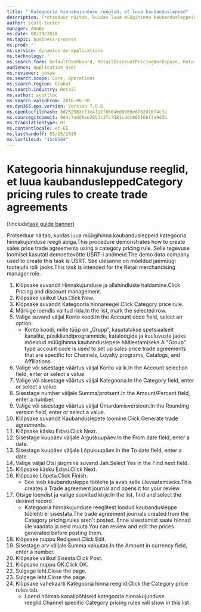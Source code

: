 ```yaml
---
title: " Kategooria hinnakujunduse reeglid, et luua kaubanduslepped"
description: Protseduur näitab, kuidas luua müügihinna kaubandusleppeid kategooria hinnakujunduse reegli abiga.
author: scott-tucker
manager: AnnBe
ms.date: 08/29/2018
ms.topic: business-process
ms.prod: ''
ms.service: dynamics-ax-applications
ms.technology: ''
ms.search.form: DefaultDashboard, RetailDiscountPricingWorkspace, RetailPricingDiscountCategoryPriceRule, RetailCategoryPriceRule, EcoResCategorySingleLookup, RetailCategoryPriceWizard, PriceDiscAdm, PriceDiscAdmTable
audience: Application User
ms.reviewer: josaw
ms.search.scope: Core, Operations
ms.search.region: Global
ms.search.industry: Retail
ms.author: scotttuc
ms.search.validFrom: 2016-06-30
ms.dyn365.ops.version: Version 7.0.0
ms.openlocfilehash: 8d252982cf1e4fa2f06646d0909e6f82d16f4cfc
ms.sourcegitcommit: 9d4c7edd0ae2053c37c7d81cdd180b16bf3a9d3b
ms.translationtype: HT
ms.contentlocale: et-EE
ms.lasthandoff: 05/15/2019
ms.locfileid: "1548504"
---
```

# <a name="category-pricing-rules-to-create-trade-agreements"></a><span data-ttu-id="ce179-103"> Kategooria hinnakujunduse reeglid, et luua kaubanduslepped</span><span class="sxs-lookup"><span data-stu-id="ce179-103">Category pricing rules to create trade agreements</span></span>

[!include[task guide banner](../includes/task-guide-banner.md)]

<span data-ttu-id="ce179-104">Protseduur näitab, kuidas luua müügihinna kaubandusleppeid kategooria hinnakujunduse reegli abiga.</span><span class="sxs-lookup"><span data-stu-id="ce179-104">This procedure demonstrates how to create sales price trade agreements using a category pricing rule.</span></span> <span data-ttu-id="ce179-105">Selle tegevuse loomisel kasutati demoettevõtte USRT-i andmeid.</span><span class="sxs-lookup"><span data-stu-id="ce179-105">The demo data company used to create this task is USRT.</span></span> <span data-ttu-id="ce179-106">See ülesanne on mõeldud jaemüügi tootejuhi rolli jaoks.</span><span class="sxs-lookup"><span data-stu-id="ce179-106">This task is intended for the Retail merchandising manager role.</span></span>

1. <span data-ttu-id="ce179-107">Klõpsake suvandit Hinnakujunduse ja allahindluste haldamine.</span><span class="sxs-lookup"><span data-stu-id="ce179-107">Click Pricing and discount management.</span></span>
2. <span data-ttu-id="ce179-108">Klõpsake valikut Uus.</span><span class="sxs-lookup"><span data-stu-id="ce179-108">Click New.</span></span>
3. <span data-ttu-id="ce179-109">Klõpsake suvandit Kategooria hinnareegel.</span><span class="sxs-lookup"><span data-stu-id="ce179-109">Click Category price rule.</span></span>
4. <span data-ttu-id="ce179-110">Märkige loendis valitud rida.</span><span class="sxs-lookup"><span data-stu-id="ce179-110">In the list, mark the selected row.</span></span>
5. <span data-ttu-id="ce179-111">Valige suvand väljal Konto kood.</span><span class="sxs-lookup"><span data-stu-id="ce179-111">In the Account code field, select an option.</span></span>
    * <span data-ttu-id="ce179-112">Konto koodi, mille tüüp on „Grupp”, kasutatakse spetsiaalselt kanalite, püsikliendiprogrammide, kataloogide ja kuuluvuste jaoks mõeldud müügihinna kaubanduslepete häälestamiseks.</span><span class="sxs-lookup"><span data-stu-id="ce179-112">A "Group" type account code is used to set up sales price trade agreements that are specific for Channels, Loyalty programs, Catalogs, and Affiliations.</span></span>  
6. <span data-ttu-id="ce179-113">Valige või sisestage väärtus väljal Konto valik.</span><span class="sxs-lookup"><span data-stu-id="ce179-113">In the Account selection field, enter or select a value.</span></span>
7. <span data-ttu-id="ce179-114">Valige või sisestage väärtus väljal Kategooria.</span><span class="sxs-lookup"><span data-stu-id="ce179-114">In the Category field, enter or select a value.</span></span>
8. <span data-ttu-id="ce179-115">Sisestage number väljale Summa/protsent.</span><span class="sxs-lookup"><span data-stu-id="ce179-115">In the Amount/Percent field, enter a number.</span></span>
9. <span data-ttu-id="ce179-116">Valige või sisestage väärtus väljal Ümardamisversioon.</span><span class="sxs-lookup"><span data-stu-id="ce179-116">In the Rounding version field, enter or select a value.</span></span>
10. <span data-ttu-id="ce179-117">Klõpsake suvandit Kaubanduslepete loomine.</span><span class="sxs-lookup"><span data-stu-id="ce179-117">Click Generate trade agreements.</span></span>
11. <span data-ttu-id="ce179-118">Klõpsake käsku Edasi.</span><span class="sxs-lookup"><span data-stu-id="ce179-118">Click Next.</span></span>
12. <span data-ttu-id="ce179-119">Sisestage kuupäev väljale Alguskuupäev.</span><span class="sxs-lookup"><span data-stu-id="ce179-119">In the From date field, enter a date.</span></span>
13. <span data-ttu-id="ce179-120">Sisestage kuupäev väljale Lõpukuupäev.</span><span class="sxs-lookup"><span data-stu-id="ce179-120">In the To date field, enter a date.</span></span>
14. <span data-ttu-id="ce179-121">Valige väljal Otsi järgmine suvand Jah.</span><span class="sxs-lookup"><span data-stu-id="ce179-121">Select Yes in the Find next field.</span></span>
15. <span data-ttu-id="ce179-122">Klõpsake käsku Edasi.</span><span class="sxs-lookup"><span data-stu-id="ce179-122">Click Next.</span></span>
16. <span data-ttu-id="ce179-123">Klõpsake Lõpeta.</span><span class="sxs-lookup"><span data-stu-id="ce179-123">Click Finish.</span></span>
    * <span data-ttu-id="ce179-124">See loob kaubandusleppe töölehe ja avab selle ülevaatamiseks.</span><span class="sxs-lookup"><span data-stu-id="ce179-124">This creates a Trade agreement journal and opens it for your review.</span></span>  
17. <span data-ttu-id="ce179-125">Otsige loendist ja valige soovitud kirje.</span><span class="sxs-lookup"><span data-stu-id="ce179-125">In the list, find and select the desired record.</span></span>
    * <span data-ttu-id="ce179-126">Kategooria hinnakujunduse reeglitest loodud kaubandusleppe töölehti ei sisestata.</span><span class="sxs-lookup"><span data-stu-id="ce179-126">The trade agreement journals created from the Category pricing rules aren't posted.</span></span> <span data-ttu-id="ce179-127">Enne sisestamist saate hinnad üle vaadata ja neid muuta.</span><span class="sxs-lookup"><span data-stu-id="ce179-127">You can  review and edit the prices generated before posting them.</span></span>  
18. <span data-ttu-id="ce179-128">Klõpsake nuppu Redigeeri.</span><span class="sxs-lookup"><span data-stu-id="ce179-128">Click Edit.</span></span>
19. <span data-ttu-id="ce179-129">Sisestage arv väljale Summa valuutas.</span><span class="sxs-lookup"><span data-stu-id="ce179-129">In the Amount in currency field, enter a number.</span></span>
20. <span data-ttu-id="ce179-130">Klõpsake valikut Sisesta.</span><span class="sxs-lookup"><span data-stu-id="ce179-130">Click Post.</span></span>
21. <span data-ttu-id="ce179-131">Klõpsake nuppu OK.</span><span class="sxs-lookup"><span data-stu-id="ce179-131">Click OK.</span></span>
22. <span data-ttu-id="ce179-132">Sulgege leht.</span><span class="sxs-lookup"><span data-stu-id="ce179-132">Close the page.</span></span>
23. <span data-ttu-id="ce179-133">Sulgege leht.</span><span class="sxs-lookup"><span data-stu-id="ce179-133">Close the page.</span></span>
24. <span data-ttu-id="ce179-134">Klõpsake vahekaarti Kategooria hinna reeglid.</span><span class="sxs-lookup"><span data-stu-id="ce179-134">Click the Category price rules tab.</span></span>
    * <span data-ttu-id="ce179-135">Loend hõlmab kanalipõhiseid kategooria hinnakujunduse reeglid.</span><span class="sxs-lookup"><span data-stu-id="ce179-135">Channel specific Category pricing rules will show in this list.</span></span>  

